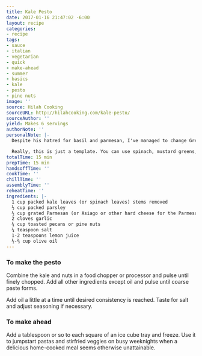 ```yaml
---
title: Kale Pesto
date: 2017-01-16 21:47:02 -6:00
layout: recipe
categories:
- recipe
tags:
- sauce
- italian
- vegetarian
- quick
- make-ahead
- summer
- basics
- kale
- pesto
- pine nuts
image: ''
source: Hilah Cooking
sourceURL: http://hilahcooking.com/kale-pesto/
sourceAuthor: ''
yield: Makes 6 servings
authorNote: ''
personalNote: |-
  Despite his hatred for basil and parmesan, I've managed to change Greg's mind about pesto with this kale version.

  Really, this is just a template. You can use spinach, mustard greens, or arugula in place of the kale, walnuts instead of the pine nuts, asiago instead of the parmesan. The world is your pesto-flavored oyster.
totalTime: 15 min
prepTime: 15 min
handsoffTime: ''
cookTime: ''
chillTime: ''
assemblyTime: ''
reheatTime: ''
ingredients: |-
  1 cup packed kale leaves (or spinach leaves) stems removed
  ½ cup packed parsley
  ½ cup grated Parmesan (or Asiago or other hard cheese for the Parmesan haters)
  2 cloves garlic
  ¼ cup toasted pecans or pine nuts
  ¼ teaspoon salt
  1-2 teaspoons lemon juice
  ½-⅔ cup olive oil
---
```


### To make the pesto

Combine the kale and nuts in a food chopper or processor and pulse until finely chopped. Add all other ingredients except oil and pulse until coarse paste forms.

Add oil a little at a time until desired consistency is reached. Taste for salt and adjust seasoning if necessary.

### To make ahead

Add a tablespoon or so to each square of an ice cube tray and freeze. Use it to jumpstart pastas and stirfried veggies on busy weeknights when a delicious home-cooked meal seems otherwise unattainable.
